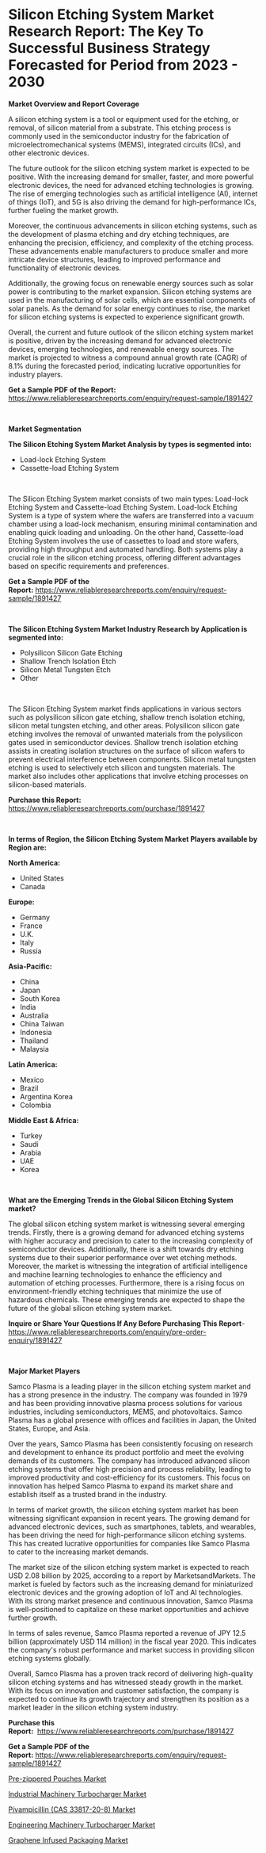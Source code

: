 <p><h1>Silicon Etching System Market Research Report: The Key To Successful Business Strategy Forecasted for Period from 2023 - 2030</h1></p><p><strong>Market Overview and Report Coverage</strong></p>
<p><p>A silicon etching system is a tool or equipment used for the etching, or removal, of silicon material from a substrate. This etching process is commonly used in the semiconductor industry for the fabrication of microelectromechanical systems (MEMS), integrated circuits (ICs), and other electronic devices.</p><p>The future outlook for the silicon etching system market is expected to be positive. With the increasing demand for smaller, faster, and more powerful electronic devices, the need for advanced etching technologies is growing. The rise of emerging technologies such as artificial intelligence (AI), internet of things (IoT), and 5G is also driving the demand for high-performance ICs, further fueling the market growth.</p><p>Moreover, the continuous advancements in silicon etching systems, such as the development of plasma etching and dry etching techniques, are enhancing the precision, efficiency, and complexity of the etching process. These advancements enable manufacturers to produce smaller and more intricate device structures, leading to improved performance and functionality of electronic devices.</p><p>Additionally, the growing focus on renewable energy sources such as solar power is contributing to the market expansion. Silicon etching systems are used in the manufacturing of solar cells, which are essential components of solar panels. As the demand for solar energy continues to rise, the market for silicon etching systems is expected to experience significant growth.</p><p>Overall, the current and future outlook of the silicon etching system market is positive, driven by the increasing demand for advanced electronic devices, emerging technologies, and renewable energy sources. The market is projected to witness a compound annual growth rate (CAGR) of 8.1% during the forecasted period, indicating lucrative opportunities for industry players.</p></p>
<p><strong>Get a Sample PDF of the Report:</strong> <a href="https://www.reliableresearchreports.com/enquiry/request-sample/1891427">https://www.reliableresearchreports.com/enquiry/request-sample/1891427</a></p>
<p>&nbsp;</p>
<p><strong>Market Segmentation</strong></p>
<p><strong>The Silicon Etching System Market Analysis by types is segmented into:</strong></p>
<p><ul><li>Load-lock Etching System</li><li>Cassette-load Etching System</li></ul></p>
<p>&nbsp;</p>
<p><p>The Silicon Etching System market consists of two main types: Load-lock Etching System and Cassette-load Etching System. Load-lock Etching System is a type of system where the wafers are transferred into a vacuum chamber using a load-lock mechanism, ensuring minimal contamination and enabling quick loading and unloading. On the other hand, Cassette-load Etching System involves the use of cassettes to load and store wafers, providing high throughput and automated handling. Both systems play a crucial role in the silicon etching process, offering different advantages based on specific requirements and preferences.</p></p>
<p><strong>Get a Sample PDF of the Report:</strong>&nbsp;<a href="https://www.reliableresearchreports.com/enquiry/request-sample/1891427">https://www.reliableresearchreports.com/enquiry/request-sample/1891427</a></p>
<p>&nbsp;</p>
<p><strong>The Silicon Etching System Market Industry Research by Application is segmented into:</strong></p>
<p><ul><li>Polysilicon Silicon Gate Etching</li><li>Shallow Trench Isolation Etch</li><li>Silicon Metal Tungsten Etch</li><li>Other</li></ul></p>
<p>&nbsp;</p>
<p><p>The Silicon Etching System market finds applications in various sectors such as polysilicon silicon gate etching, shallow trench isolation etching, silicon metal tungsten etching, and other areas. Polysilicon silicon gate etching involves the removal of unwanted materials from the polysilicon gates used in semiconductor devices. Shallow trench isolation etching assists in creating isolation structures on the surface of silicon wafers to prevent electrical interference between components. Silicon metal tungsten etching is used to selectively etch silicon and tungsten materials. The market also includes other applications that involve etching processes on silicon-based materials.</p></p>
<p><strong>Purchase this Report:</strong>&nbsp; <a href="https://www.reliableresearchreports.com/purchase/1891427">https://www.reliableresearchreports.com/purchase/1891427</a></p>
<p>&nbsp;</p>
<p><strong>In terms of Region, the Silicon Etching System Market Players available by Region are:</strong></p>
<p>
    <p> <strong> North America: </strong>
        <ul>
            <li>United States</li>
            <li>Canada</li>
        </ul>
        </p> 
    <p> <strong> Europe: </strong>
        <ul>
            <li>Germany</li>
            <li>France</li>
            <li>U.K.</li>
            <li>Italy</li>
            <li>Russia</li>
        </ul>
        </p> 
    <p> <strong> Asia-Pacific: </strong>
        <ul>
            <li>China</li>
            <li>Japan</li>
            <li>South Korea</li>
            <li>India</li>
            <li>Australia</li>
            <li>China Taiwan</li>
            <li>Indonesia</li>
            <li>Thailand</li>
            <li>Malaysia</li>
        </ul>
        </p> 
    <p> <strong> Latin America: </strong>
        <ul>
            <li>Mexico</li>
            <li>Brazil</li>
            <li>Argentina Korea</li>
            <li>Colombia</li>
        </ul>
        </p> 
    <p> <strong> Middle East & Africa: </strong>
        <ul>
            <li>Turkey</li>
            <li>Saudi</li>
            <li>Arabia</li>
            <li>UAE</li>
            <li>Korea</li>
        </ul>
    </p>
    </p>
<p>&nbsp;</p>
<p><strong>What are the Emerging Trends in the Global Silicon Etching System market?</strong></p>
<p><p>The global silicon etching system market is witnessing several emerging trends. Firstly, there is a growing demand for advanced etching systems with higher accuracy and precision to cater to the increasing complexity of semiconductor devices. Additionally, there is a shift towards dry etching systems due to their superior performance over wet etching methods. Moreover, the market is witnessing the integration of artificial intelligence and machine learning technologies to enhance the efficiency and automation of etching processes. Furthermore, there is a rising focus on environment-friendly etching techniques that minimize the use of hazardous chemicals. These emerging trends are expected to shape the future of the global silicon etching system market.</p></p>
<p><strong>Inquire or Share Your Questions If Any Before Purchasing This Report</strong>- <a href="https://www.reliableresearchreports.com/enquiry/pre-order-enquiry/1891427">https://www.reliableresearchreports.com/enquiry/pre-order-enquiry/1891427</a></p>
<p>&nbsp;</p>
<p><strong>Major Market Players</strong></p>
<p><p>Samco Plasma is a leading player in the silicon etching system market and has a strong presence in the industry. The company was founded in 1979 and has been providing innovative plasma process solutions for various industries, including semiconductors, MEMS, and photovoltaics. Samco Plasma has a global presence with offices and facilities in Japan, the United States, Europe, and Asia.</p><p>Over the years, Samco Plasma has been consistently focusing on research and development to enhance its product portfolio and meet the evolving demands of its customers. The company has introduced advanced silicon etching systems that offer high precision and process reliability, leading to improved productivity and cost-efficiency for its customers. This focus on innovation has helped Samco Plasma to expand its market share and establish itself as a trusted brand in the industry.</p><p>In terms of market growth, the silicon etching system market has been witnessing significant expansion in recent years. The growing demand for advanced electronic devices, such as smartphones, tablets, and wearables, has been driving the need for high-performance silicon etching systems. This has created lucrative opportunities for companies like Samco Plasma to cater to the increasing market demands.</p><p>The market size of the silicon etching system market is expected to reach USD 2.08 billion by 2025, according to a report by MarketsandMarkets. The market is fueled by factors such as the increasing demand for miniaturized electronic devices and the growing adoption of IoT and AI technologies. With its strong market presence and continuous innovation, Samco Plasma is well-positioned to capitalize on these market opportunities and achieve further growth.</p><p>In terms of sales revenue, Samco Plasma reported a revenue of JPY 12.5 billion (approximately USD 114 million) in the fiscal year 2020. This indicates the company's robust performance and market success in providing silicon etching systems globally.</p><p>Overall, Samco Plasma has a proven track record of delivering high-quality silicon etching systems and has witnessed steady growth in the market. With its focus on innovation and customer satisfaction, the company is expected to continue its growth trajectory and strengthen its position as a market leader in the silicon etching system industry.</p></p>
<p><strong>Purchase this Report:</strong>&nbsp;&nbsp;<a href="https://www.reliableresearchreports.com/purchase/1891427">https://www.reliableresearchreports.com/purchase/1891427</a></p>
<p></p>
<p><strong>Get a Sample PDF of the Report:</strong>&nbsp;<a href="https://www.reliableresearchreports.com/enquiry/request-sample/1891427">https://www.reliableresearchreports.com/enquiry/request-sample/1891427</a></p>
<p><p><a href="https://github.com/RickHolmes3/Market-Research-Report-List-1/blob/main/pre-zippered-pouches-market.md">Pre-zippered Pouches Market</a></p><p><a href="https://medium.com/@elianehilll2023/industrial-machinery-turbocharger-market-analysis-its-cagr-market-segmentation-and-global-60e4458edeea">Industrial Machinery Turbocharger Market</a></p><p><a href="https://www.linkedin.com/pulse/decoding-pivampicillin-cas-33817-20-8-market-deep-dive-vhy1f/">Pivampicillin (CAS 33817-20-8) Market</a></p><p><a href="https://medium.com/@mikemonahan1944/engineering-machinery-turbocharger-market-furnishes-information-on-market-share-market-trends-and-f481b8a1598e">Engineering Machinery Turbocharger Market</a></p><p><a href="https://github.com/CliffMedina6/Market-Research-Report-List-1/blob/main/graphene-infused-packaging-market.md">Graphene Infused Packaging Market</a></p></p>
